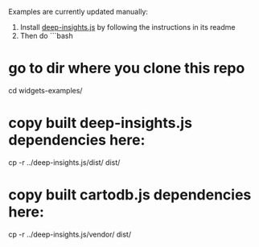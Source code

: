 Examples are currently updated manually:

1. Install [deep-insights.js](https://github.com/CartoDB/deep-insights.js) by following the instructions in its readme
1. Then do ```bash
# go to dir where you clone this repo
cd widgets-examples/

# copy built deep-insights.js dependencies here:
cp -r ../deep-insights.js/dist/ dist/

# copy built cartodb.js dependencies here:
cp -r ../deep-insights.js/vendor/ dist/
```
